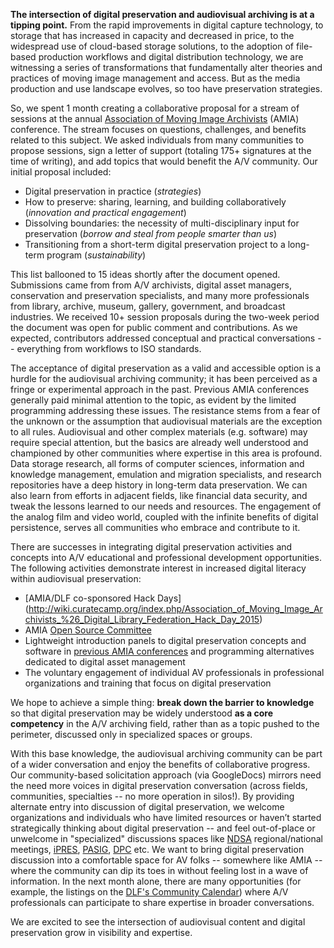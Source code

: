 **The intersection of digital preservation and audiovisual archiving is at a tipping point.** From the rapid improvements in digital capture technology, to storage that has increased in capacity and decreased in price, to the widespread use of cloud-based storage solutions, to the adoption of file-based production workflows and digital distribution technology, we are witnessing a series of transformations that fundamentally alter theories and practices of moving image management and access. But as the media production and use landscape evolves, so too have preservation strategies. 

So, we spent 1 month creating a collaborative proposal for a stream of sessions at the annual [Association of Moving Image Archivists](http://amianet.org/) (AMIA) conference. The stream focuses on questions, challenges, and benefits related to this subject. We asked individuals from many communities to propose sessions, sign a letter of support (totaling 175+ signatures at the time of writing), and add topics that would benefit the A/V community. Our initial proposal included:
- Digital preservation in practice (_strategies_)
- How to preserve: sharing, learning, and building collaboratively (_innovation and practical engagement_)
- Dissolving boundaries: the necessity of multi-disciplinary input for preservation (_borrow and steal from people smarter than us_)
- Transitioning from a short-term digital preservation project to a long-term program (_sustainability_)

This list ballooned to 15 ideas shortly after the document opened. Submissions came from from A/V archivists, digital asset managers, conservation and preservation specialists, and many more professionals from library, archive, museum, gallery, government, and broadcast industries. We received 10+ session proposals during the two-week period the document was open for public comment and contributions. As we expected, contributors addressed conceptual and practical conversations -- everything from workflows to ISO standards.

The acceptance of digital preservation as a valid and accessible option is a hurdle for the audiovisual archiving community; it has been perceived as a fringe or experimental approach in the past. Previous AMIA conferences generally paid minimal attention to the topic, as evident by the limited programming addressing these issues. The resistance stems from a fear of the unknown or the assumption that audiovisual materials are the exception to all rules. Audiovisual and other complex materials (e.g. software) may require special attention, but the basics are already well understood and championed by other communities where expertise in this area is profound. Data storage research, all forms of computer sciences, information and knowledge management, emulation and migration specialists, and research repositories have a deep history in long-term data preservation. We can also learn from efforts in adjacent fields, like financial data security, and tweak the lessons learned to our needs and resources. The engagement of the analog film and video world, coupled with the infinite benefits of digital persistence, serves all communities who embrace and contribute to it.

There are successes in integrating digital preservation activities and concepts into A/V educational and professional development opportunities. The following activities demonstrate interest in increased digital literacy within audiovisual preservation:
- [AMIA/DLF co-sponsored Hack Days] (http://wiki.curatecamp.org/index.php/Association_of_Moving_Image_Archivists_%26_Digital_Library_Federation_Hack_Day_2015)
- AMIA [Open Source Committee](https://github.com/amiaopensource)
- Lightweight introduction panels to digital preservation concepts and software in [previous AMIA conferences](http://amianet.org/events/past-conferences) and programming alternatives dedicated to digital asset management
- The voluntary engagement of individual AV professionals in professional organizations and training that focus on digital preservation

We hope to achieve a simple thing: **break down the barrier to knowledge** so that digital preservation may be widely understood **as a core competency** in the A/V archiving field, rather than as a topic pushed to the perimeter, discussed only in specialized spaces or groups. 

With this base knowledge, the audiovisual archiving community can be part of a wider conversation and enjoy the benefits of collaborative progress. Our community-based solicitation approach (via GoogleDocs) mirrors need the need more voices in digital preservation conversation (across fields, communities, specialties -- no more operation in silos!). By providing alternate entry into discussion of digital preservation, we welcome organizations and individuals who have limited resources or haven’t started strategically thinking about digital preservation -- and feel out-of-place or unwelcome in "specialized" discussions spaces like [NDSA](http://ndsa.diglib.org/) regional/national meetings, [iPRES](http://ipres-conference.org/), [PASIG](http://www.preservationandarchivingsig.org/), [DPC](http://www.dpconline.org/) etc. We want to bring digital preservation discussion into a comfortable space for AV folks -- somewhere like AMIA -- where the community can dip its toes in without feeling lost in a wave of information. In the next month alone, there are many opportunities (for example, the listings on the [DLF's Community Calendar](http://digital-conferences-calendar.info)) where A/V professionals can participate to share expertise in broader conversations.

We are excited to see the intersection of audiovisual content and digital preservation grow in visibility and expertise.  
